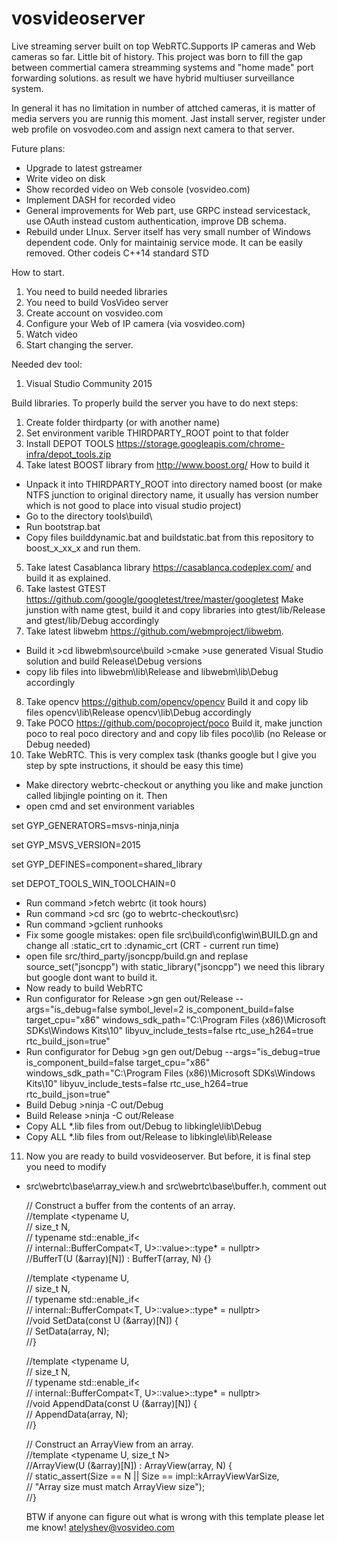 # vosvideoserver
Live streaming server built on top WebRTC.Supports IP cameras and Web cameras so far.
Little bit of history. This project was born to fill the gap between commertial camera streamming systems and "home made" port forwarding solutions. as result we have hybrid multiuser surveillance system. 

In general it has no limitation in number of attched cameras, it is matter of media servers you are runnig this moment. Jast install server, register under web profile on vosvodeo.com and assign next camera to that server.

Future plans:
* Upgrade to latest gstreamer
* Write video on disk
* Show recorded video on Web console (vosvideo.com)
* Implement DASH for recorded video
* General improvements for Web part, use GRPC instead servicestack, use OAuth instead custom authentication, improve DB schema.
* Rebuild under LInux. Server itself has very small number of Windows dependent code. Only for maintainig service mode. It can be easily removed. Other codeis C++14 standard STD

How to start.
1. You need to build needed libraries
2. You need to build VosVideo server
3. Create account on vosvideo.com
4. Configure your Web of IP camera (via vosvideo.com)
5. Watch video
6. Start changing the server.

Needed dev tool:
1. Visual Studio Community 2015

Build libraries. To properly build the server you have to do next steps:
1. Create folder thirdparty (or with another name)
2. Set environment varible THIRDPARTY_ROOT point to that folder
3. Install DEPOT TOOLS https://storage.googleapis.com/chrome-infra/depot_tools.zip
4. Take latest BOOST library from http://www.boost.org/ How to build it
  * Unpack it into THIRDPARTY_ROOT into directory named boost (or make NTFS junction to original directory name, it usually has version number which is not good to place into visual studio project)
  * Go to the directory tools\build\
  * Run bootstrap.bat
  * Copy files builddynamic.bat and buildstatic.bat from this repository to boost_x_xx_x and run them. 
5. Take latest Casablanca library https://casablanca.codeplex.com/ and build it as explained.
6. Take lastest GTEST https://github.com/google/googletest/tree/master/googletest Make junstion with name gtest, build it and copy libraries into gtest/lib/Release and gtest/lib/Debug accordingly
7. Take latest libwebm https://github.com/webmproject/libwebm. 
 * Build it >cd libwebm\source\build >cmake >use generated Visual Studio solution and build Release\Debug versions
 * copy lib files into libwebm\lib\Release and libwebm\lib\Debug accordingly
8. Take opencv https://github.com/opencv/opencv Build it and copy lib files opencv\lib\Release opencv\lib\Debug accordingly
9. Take POCO https://github.com/pocoproject/poco Build it, make junction poco to real poco directory and and copy lib files poco\lib (no Release or Debug needed)
10. Take WebRTC. This is very complex task (thanks google but I give you step by spte instructions, it should be easy this time)
 * Make directory webrtc-checkout or anything you like and make junction called libjingle pointing on it. Then
 * open cmd and set environment variables
  
  set GYP_GENERATORS=msvs-ninja,ninja
  
  set GYP_MSVS_VERSION=2015
  
  set GYP_DEFINES=component=shared_library
  
  set DEPOT_TOOLS_WIN_TOOLCHAIN=0
  * Run command >fetch webrtc    (it took hours)
  * Run command >cd src (go to webrtc-checkout\src)
  * Run command >gclient runhooks
  * Fix some google mistakes: open file src\build\config\win\BUILD.gn and change all :static_crt to :dynamic_crt (CRT - current run time)
  * open file src/third_party/jsoncpp/build.gn and replase source_set("jsoncpp") with static_library("jsoncpp") we need this library but google dont want to build it.
  * Now ready to build WebRTC 
  * Run configurator for Release >gn gen out/Release --args="is_debug=false symbol_level=2 is_component_build=false target_cpu=\"x86\" windows_sdk_path=\"C:\Program Files (x86)\Microsoft SDKs\Windows Kits\10\" libyuv_include_tests=false rtc_use_h264=true rtc_build_json=true" 
  * Run configurator for Debug >gn gen out/Debug --args="is_debug=true is_component_build=false target_cpu=\"x86\" windows_sdk_path=\"C:\Program Files (x86)\Microsoft SDKs\Windows Kits\10\" libyuv_include_tests=false rtc_use_h264=true rtc_build_json=true" 
  * Build Debug >ninja -C out/Debug 
  * Build Release >ninja -C out/Release
  * Copy ALL *.lib files from out/Debug to libkingle\lib\Debug
  * Copy ALL *.lib files from out/Release to libkingle\lib\Release
 
 11. Now you are ready to build vosvideoserver. But before, it is final step you need to modify 
  * src\webrtc\base\array_view.h and src\webrtc\base\buffer.h, comment out 


    // Construct a buffer from the contents of an array.  
    //template <typename U,  
    //          size_t N,  
    //          typename std::enable_if<  
    //              internal::BufferCompat<T, U>::value>::type* = nullptr>  
    //BufferT(U (&array)[N]) : BufferT(array, N) {}  
  

    //template <typename U,  
    //          size_t N,  
    //          typename std::enable_if<  
    //              internal::BufferCompat<T, U>::value>::type* = nullptr>  
    //void SetData(const U (&array)[N]) {  
    //  SetData(array, N);  
    //}    
  
    //template <typename U,  
    //          size_t N,  
    //          typename std::enable_if<  
    //              internal::BufferCompat<T, U>::value>::type* = nullptr>  
    //void AppendData(const U (&array)[N]) {  
    //  AppendData(array, N);  
    //}  

    // Construct an ArrayView from an array.  
    //template <typename U, size_t N>  
    //ArrayView(U (&array)[N]) : ArrayView(array, N) {  
    //  static_assert(Size == N || Size == impl::kArrayViewVarSize,  
    //                "Array size must match ArrayView size");  
    //}  
    
    BTW if anyone can figure out what is wrong with this template please let me know!
    atelyshev@vosvideo.com

